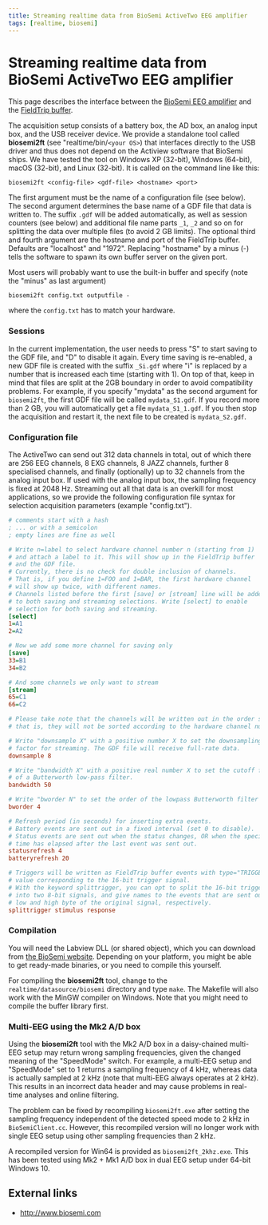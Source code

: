 ```yaml
---
title: Streaming realtime data from BioSemi ActiveTwo EEG amplifier
tags: [realtime, biosemi]
---
```


# Streaming realtime data from BioSemi ActiveTwo EEG amplifier

This page describes the interface between the [BioSemi EEG amplifier](http://www.biosemi.com) and the [FieldTrip buffer](/development/realtime/buffer).

The acquisition setup consists of a battery box, the AD box, an analog input box, and the USB receiver device. We provide a standalone tool called **biosemi2ft** (see "realtime/bin/`<your OS>`) that interfaces directly to the USB driver and thus does not depend on the Actiview software that BioSemi ships. We have tested the tool on Windows XP (32-bit), Windows (64-bit), macOS (32-bit), and Linux (32-bit). It is called on the command line like this:

    biosemi2ft <config-file> <gdf-file> <hostname> <port>

The first argument must be the name of a configuration file (see below). The second argument determines the base name of a GDF file that data is written to. The suffix `.gdf` will be added automatically, as well as session counters (see below) and additional file name parts `_1`, `_2` and so on for splitting the data over multiple files (to avoid 2 GB limits). The optional third and fourth argument are the hostname and port of the FieldTrip buffer. Defaults are "localhost" and "1972". Replacing "hostname" by a minus (-) tells the software to spawn its own buffer server on the given port.

Most users will probably want to use the built-in buffer and specify (note the "minus" as last argument)

    biosemi2ft config.txt outputfile -

where the `config.txt` has to match your hardware.

### Sessions

In the current implementation, the user needs to press "S" to start saving to the GDF file, and "D" to disable it again. Every time saving is re-enabled, a new GDF file is created with the suffix `_Si.gdf` where "i" is replaced by a number that is increased each time (starting with 1). On top of that, keep in mind that files are split at the 2GB boundary in order to avoid compatibility problems. For example, if you specify "mydata" as the second argument for `biosemi2ft`, the first GDF file will be called `mydata_S1.gdf`. If you record more than 2 GB, you will automatically get a file `mydata_S1_1.gdf`. If you then stop the acquisition and restart it, the next file to be created is `mydata_S2.gdf`.

### Configuration file

The ActiveTwo can send out 312 data channels in total, out of which there are 256 EEG channels, 8 EXG channels, 8 JAZZ channels, further 8 specialised channels, and finally (optionally) up to 32 channels from the analog input box. If used with the analog input box, the sampling frequency is fixed at 2048 Hz. Streaming out all that data is an overkill for most applications, so we provide the following configuration file syntax for selection acquisition parameters (example "config.txt").

```ini
# comments start with a hash
; ... or with a semicolon
; empty lines are fine as well

# Write n=label to select hardware channel number n (starting from 1)
# and attach a label to it. This will show up in the FieldTrip buffer
# and the GDF file.
# Currently, there is no check for double inclusion of channels.
# That is, if you define 1=FOO and 1=BAR, the first hardware channel
# will show up twice, with different names.
# Channels listed before the first [save] or [stream] line will be added
# to both saving and streaming selections. Write [select] to enable
# selection for both saving and streaming.
[select]
1=A1
2=A2

# Now we add some more channel for saving only
[save]
33=B1
34=B2

# And some channels we only want to stream
[stream]
65=C1
66=C2

# Please take note that the channels will be written out in the order specified here,
# that is, they will not be sorted according to the hardware channel number!

# Write "downsample X" with a positive number X to set the downsampling
# factor for streaming. The GDF file will receive full-rate data.
downsample 8

# Write "bandwidth X" with a positive real number X to set the cutoff frequency
# of a Butterworth low-pass filter.
bandwidth 50

# Write "bworder N" to set the order of the lowpass Butterworth filter for downsampling
bworder 4

# Refresh period (in seconds) for inserting extra events.
# Battery events are sent out in a fixed interval (set 0 to disable).
# Status events are sent out when the status changes, OR when the specified
# time has elapsed after the last event was sent out.
statusrefresh 4
batteryrefresh 20

# Triggers will be written as FieldTrip buffer events with type="TRIGGER" and a
# value corresponding to the 16-bit trigger signal.
# With the keyword splittrigger, you can opt to split the 16-bit trigger signal
# into two 8-bit signals, and give names to the events that are sent out for the
# low and high byte of the original signal, respectively.
splittrigger stimulus response
```

### Compilation

You will need the Labview DLL (or shared object), which you can download from [the BioSemi website](http://www.biosemi.com/download.htm).
Depending on your platform, you might be able to get ready-made binaries, or you need to compile this yourself.

For compiling the **biosemi2ft** tool, change to the `realtime/datasource/biosemi` directory and type `make`. The Makefile will
also work with the MinGW compiler on Windows. Note that you might need to compile the buffer library first.

### Multi-EEG using the Mk2 A/D box

Using the **biosemi2ft** tool with the Mk2 A/D box in a daisy-chained multi-EEG setup may return wrong sampling frequencies, given the changed meaning of the "SpeedMode" switch. For example, a multi-EEG setup and "SpeedMode" set to 1 returns a sampling frequency of 4 kHz, whereas data is actually sampled at 2 kHz (note that multi-EEG always operates at 2 kHz). This results in an incorrect data header and may cause problems in real-time analyses and online filtering.

The problem can be fixed by recompiling `biosemi2ft.exe` after setting the sampling frequency independent of the detected speed mode to 2 kHz in `BioSemiClient.cc`. However, this recompiled version will no longer work with single EEG setup using other sampling frequencies than 2 kHz.

A recompiled version for Win64 is provided as `biosemi2ft_2khz.exe`. This has been tested using Mk2 + Mk1 A/D box in dual EEG setup under 64-bit Windows 10.

## External links

- <http://www.biosemi.com>

